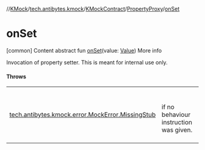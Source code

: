 //[KMock](../../../../index.md)/[tech.antibytes.kmock](../../index.md)/[KMockContract](../index.md)/[PropertyProxy](index.md)/[onSet](on-set.md)



# onSet
[common]
Content
abstract fun [onSet](on-set.md)(value: [Value](index.md))
More info


Invocation of property setter. This is meant for internal use only.



#### Throws

| | |
|---|---|
| <a name="tech.antibytes.kmock/KMockContract.PropertyProxy/onSet/#TypeParam(bounds=[kotlin.Any?])/PointingToDeclaration/"></a>[tech.antibytes.kmock.error.MockError.MissingStub](../../../tech.antibytes.kmock.error/-mock-error/-missing-stub/index.md)| <a name="tech.antibytes.kmock/KMockContract.PropertyProxy/onSet/#TypeParam(bounds=[kotlin.Any?])/PointingToDeclaration/"></a><br><br>if no behaviour instruction was given.<br><br>|
